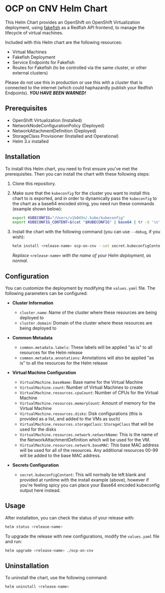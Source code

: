 # OCP on CNV Helm Chart
This Helm Chart provides an OpenShift on OpenShift Virtualization deployment, using [fakefish](https://github.com/openshift-metal3/fakefish) as a Redfish API frontend, to manage the lifecycle of virtual machines.

Included with this Helm chart are the following resources:
- Virtual Machines
- Fakefish Deployment
- Service Endpoints for Fakefish
- Routes for Fakefish (to be controlled via the same cluster, or other external clusters)

Please do not use this in production or use this with a cluster that is connected to the internet (which could haphazardly publish your Redfish Endpoints). ***YOU HAVE BEEN WARNED!***

## Prerequisites

- OpenShift Virtualization (Installed)
- NetworkNodeConfigurationPolicy (Deployed)
- NetworkAttachmentDefinition (Deployed)
- StorageClass Provisioner (Installed and Operational)
- Helm 3.x installed

## Installation

To install this Helm chart, you need to first ensure you've met the prerequisites. Then you can install the chart with these following steps:

1. Clone this repository.

2. Make sure that the `kubeconfig` for the cluster you want to install this chart to is exported, and in order to dynamically pass the `kubeconfig` to the chart as a base64 encoded string, you need run these commands (example shown below):

   ```bash
   export KUBECONFIG="/Users/v1k0d3n/.kube/kubeconfig"
   export KUBECONFIG_CONTENT=$(cat "$KUBECONFIG" | base64 | tr -d '\n')
   ```

3. Install the chart with the following command (you can use `--debug`, if you wish):

   ```bash
   helm install <release-name> ocp-on-cnv --set secret.kubeconfigContent="$KUBECONFIG_CONTENT"
   ```

   _Replace `<release-name>` with the name of your Helm deployment, as normal._

## Configuration

You can customize the deployment by modifying the `values.yaml` file. The following parameters can be configured:

- **Cluster Information**
  - `cluster.name`: Name of the cluster where these resources are being deployed to
  - `cluster.domain`: Domain of the cluster where these resources are being deployed to

- **Common Metadata**
  - `common.metadata.labels`: These labels will be applied "as is" to all resources for the Helm release
  - `common.metadata.annotations`: Annotations will also be applied "as is" to all the resources for the Helm release

- **Virtual Machine Configuration**
  - `VirtualMachine.baseName`: Base name for the Virtual Machine
  - `VirtualMachine.count`: Number of Virtual Machines to create
  - `VirtualMachine.resources.cpuCount`: Number of CPUs for the Virtual Machine
  - `VirtualMachine.resources.memoryCount`: Amount of memory for the Virtual Machine
  - `VirtualMachine.resources.disks`: Disk configurations (this is provided as a list, and added to the VMs as such)
  - `VirtualMachine.resources.storageClass`: `StorageClass` that will be used for the disks
  - `VirtualMachine.resources.network.networkName`: This is the name of the NetworkAttachmentDefinition which will be used for the VM.
  - `VirtualMachine.resources.network.baseMAC`: This base MAC address will be used for all of the resources. Any additional resources 00-99 will be added to the base MAC address.

- **Secrets Configuration**
  - `secret.kubeconfigContent`: This will normally be left blank and provided at runtime with the install example (above), however if you're feeling spicy you can place your Base64 encoded kubeconfig output here instead.

## Usage

After installation, you can check the status of your release with:

```bash
helm status <release-name>
```

To upgrade the release with new configurations, modify the `values.yaml` file and run:

```bash
helm upgrade <release-name> ./ocp-on-cnv
```

## Uninstallation

To uninstall the chart, use the following command:

```bash
helm uninstall <release-name>
```
